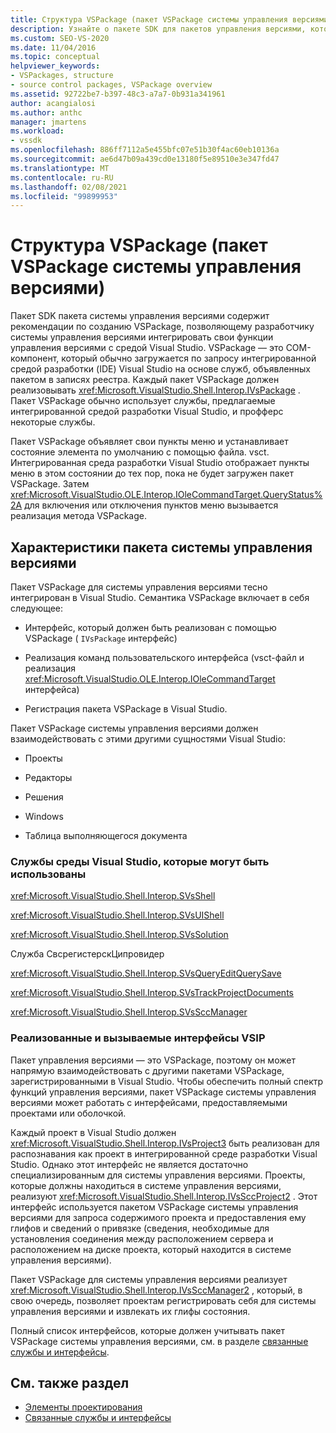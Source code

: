 ```yaml
---
title: Структура VSPackage (пакет VSPackage системы управления версиями) | Документация Майкрософт
description: Узнайте о пакете SDK для пакетов управления версиями, который содержит рекомендации для пакета VSPackage с реализацией системы управления версиями для интеграции с Visual Studio.
ms.custom: SEO-VS-2020
ms.date: 11/04/2016
ms.topic: conceptual
helpviewer_keywords:
- VSPackages, structure
- source control packages, VSPackage overview
ms.assetid: 92722be7-b397-48c3-a7a7-0b931a341961
author: acangialosi
ms.author: anthc
manager: jmartens
ms.workload:
- vssdk
ms.openlocfilehash: 886ff7112a5e455bfc07e51b30f4ac60eb10136a
ms.sourcegitcommit: ae6d47b09a439cd0e13180f5e89510e3e347fd47
ms.translationtype: MT
ms.contentlocale: ru-RU
ms.lasthandoff: 02/08/2021
ms.locfileid: "99899953"
---
```

# <a name="vspackage-structure-source-control-vspackage"></a>Структура VSPackage (пакет VSPackage системы управления версиями)

Пакет SDK пакета системы управления версиями содержит рекомендации по созданию VSPackage, позволяющему разработчику системы управления версиями интегрировать свои функции управления версиями с средой Visual Studio. VSPackage — это COM-компонент, который обычно загружается по запросу интегрированной средой разработки (IDE) Visual Studio на основе служб, объявленных пакетом в записях реестра. Каждый пакет VSPackage должен реализовывать <xref:Microsoft.VisualStudio.Shell.Interop.IVsPackage> . Пакет VSPackage обычно использует службы, предлагаемые интегрированной средой разработки Visual Studio, и профферс некоторые службы.

Пакет VSPackage объявляет свои пункты меню и устанавливает состояние элемента по умолчанию с помощью файла. vsct. Интегрированная среда разработки Visual Studio отображает пункты меню в этом состоянии до тех пор, пока не будет загружен пакет VSPackage. Затем <xref:Microsoft.VisualStudio.OLE.Interop.IOleCommandTarget.QueryStatus%2A> для включения или отключения пунктов меню вызывается реализация метода VSPackage.

## <a name="source-control-package-characteristics"></a>Характеристики пакета системы управления версиями

Пакет VSPackage для системы управления версиями тесно интегрирован в Visual Studio. Семантика VSPackage включает в себя следующее:

- Интерфейс, который должен быть реализован с помощью VSPackage ( `IVsPackage` интерфейс)

- Реализация команд пользовательского интерфейса (vsct-файл и реализация <xref:Microsoft.VisualStudio.OLE.Interop.IOleCommandTarget> интерфейса)

- Регистрация пакета VSPackage в Visual Studio.

Пакет VSPackage системы управления версиями должен взаимодействовать с этими другими сущностями Visual Studio:

- Проекты

- Редакторы

- Решения

- Windows

- Таблица выполняющегося документа

### <a name="visual-studio-environment-services-that-may-be-consumed"></a>Службы среды Visual Studio, которые могут быть использованы

<xref:Microsoft.VisualStudio.Shell.Interop.SVsShell>

<xref:Microsoft.VisualStudio.Shell.Interop.SVsUIShell>

<xref:Microsoft.VisualStudio.Shell.Interop.SVsSolution>

Служба СвсрегистерскЦипровидер

<xref:Microsoft.VisualStudio.Shell.Interop.SVsQueryEditQuerySave>

<xref:Microsoft.VisualStudio.Shell.Interop.SVsTrackProjectDocuments>

<xref:Microsoft.VisualStudio.Shell.Interop.SVsSccManager>

### <a name="vsip-interfaces-implemented-and-called"></a>Реализованные и вызываемые интерфейсы VSIP

Пакет управления версиями — это VSPackage, поэтому он может напрямую взаимодействовать с другими пакетами VSPackage, зарегистрированными в Visual Studio. Чтобы обеспечить полный спектр функций управления версиями, пакет VSPackage системы управления версиями может работать с интерфейсами, предоставляемыми проектами или оболочкой.

Каждый проект в Visual Studio должен <xref:Microsoft.VisualStudio.Shell.Interop.IVsProject3> быть реализован для распознавания как проект в интегрированной среде разработки Visual Studio. Однако этот интерфейс не является достаточно специализированным для системы управления версиями. Проекты, которые должны находиться в системе управления версиями, реализуют <xref:Microsoft.VisualStudio.Shell.Interop.IVsSccProject2> . Этот интерфейс используется пакетом VSPackage системы управления версиями для запроса содержимого проекта и предоставления ему глифов и сведений о привязке (сведения, необходимые для установления соединения между расположением сервера и расположением на диске проекта, который находится в системе управления версиями).

Пакет VSPackage для системы управления версиями реализует <xref:Microsoft.VisualStudio.Shell.Interop.IVsSccManager2> , который, в свою очередь, позволяет проектам регистрировать себя для системы управления версиями и извлекать их глифы состояния.

Полный список интерфейсов, которые должен учитывать пакет VSPackage системы управления версиями, см. в разделе [связанные службы и интерфейсы](../../extensibility/internals/related-services-and-interfaces-source-control-vspackage.md).

## <a name="see-also"></a>См. также раздел

- [Элементы проектирования](../../extensibility/internals/source-control-vspackage-design-elements.md)
- [Связанные службы и интерфейсы](../../extensibility/internals/related-services-and-interfaces-source-control-vspackage.md)
